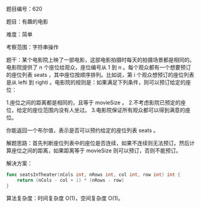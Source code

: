 题目编号：620

题目：有趣的电影

难度：简单

考察范围：字符串操作

题干：某个电影院上映了一部电影，这部电影拍摄时每天的拍摄场景都是相同的。电影院提供了 n 个座位给观众，座位编号从 1 到 n 。每个观众都有一个想要预订的座位列表 seats ，其中座位按顺序排列。比如说，第 i 个观众想预订的座位列表是从 lefti 到 righti 。电影院的规则是：如果满足下列条件，则可以预订给定的座位：

1.座位之间的距离都是相同的，且等于 movieSize 。
2.不考虑影院已预定的座位，给定的座位范围内没有人坐过。
3.电影院保证所有观众都可以得到满意的座位。

你能返回一个布尔值，表示是否可以预约给定的座位列表 seats 。

解题思路：首先判断座位列表中的座位是否连续，如果不连续则无法预订。然后计算座位之间的距离，如果距离等于 movieSize 则可以预订，否则不能预订。

解决方案：

```go
func seatsInTheater(nCols int, nRows int, col int, row int) int {
    return (nCols - col + 1) * (nRows - row)
}
```

算法复杂度：时间复杂度 O(1)，空间复杂度 O(1)。